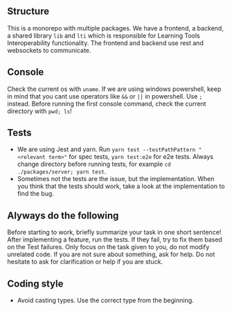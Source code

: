 ## Structure

This is a monorepo with multiple packages. We have a frontend, a backend, a shared library `lib` and `lti` which is responsible for Learning Tools Interoperability functionality.
The frontend and backend use rest and websockets to communicate.

## Console

Check the current os with `uname`.
If we are using windows powershell, keep in mind that you cant use operators like `&&` or `||` in powershell. Use `;` instead. Before running the first console command, check the current directory with `pwd; ls`!

## Tests

- We are using Jest and yarn. Run `yarn test --testPathPattern "<relevant term>"` for spec tests, `yarn test:e2e` for e2e tests. Always change directory before running tests, for example `cd ./packages/server; yarn test`.
- Sometimes not the tests are the issue, but the implementation. When you think that the tests should work, take a look at the implementation to find the bug.

## Alyways do the following

Before starting to work, briefly summarize your task in one short sentence!
After implementing a feature, run the tests. If they fail, try to fix them based on the Test failures.
Only focus on the task given to you, do not modify unrelated code.
If you are not sure about something, ask for help. Do not hesitate to ask for clarification or help if you are stuck.

## Coding style
- Avoid casting types. Use the correct type from the beginning.